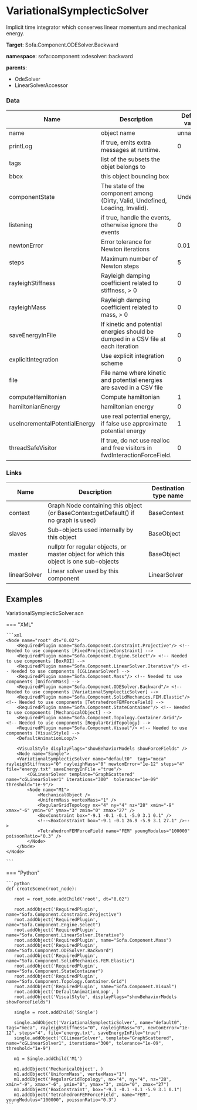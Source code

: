 <!-- generate_doc -->
# VariationalSymplecticSolver

Implicit time integrator which conserves linear momentum and mechanical energy.


__Target__: Sofa.Component.ODESolver.Backward

__namespace__: sofa::component::odesolver::backward

__parents__:

- OdeSolver
- LinearSolverAccessor

### Data

<table>
    <thead>
        <tr>
            <th>Name</th>
            <th>Description</th>
            <th>Default value</th>
        </tr>
    </thead>
    <tbody>
	<tr>
		<td>name</td>
		<td>
object name
		</td>
		<td>unnamed</td>
	</tr>
	<tr>
		<td>printLog</td>
		<td>
if true, emits extra messages at runtime.
		</td>
		<td>0</td>
	</tr>
	<tr>
		<td>tags</td>
		<td>
list of the subsets the objet belongs to
		</td>
		<td></td>
	</tr>
	<tr>
		<td>bbox</td>
		<td>
this object bounding box
		</td>
		<td></td>
	</tr>
	<tr>
		<td>componentState</td>
		<td>
The state of the component among (Dirty, Valid, Undefined, Loading, Invalid).
		</td>
		<td>Undefined</td>
	</tr>
	<tr>
		<td>listening</td>
		<td>
if true, handle the events, otherwise ignore the events
		</td>
		<td>0</td>
	</tr>
	<tr>
		<td>newtonError</td>
		<td>
Error tolerance for Newton iterations
		</td>
		<td>0.01</td>
	</tr>
	<tr>
		<td>steps</td>
		<td>
Maximum number of Newton steps
		</td>
		<td>5</td>
	</tr>
	<tr>
		<td>rayleighStiffness</td>
		<td>
Rayleigh damping coefficient related to stiffness, > 0
		</td>
		<td>0</td>
	</tr>
	<tr>
		<td>rayleighMass</td>
		<td>
Rayleigh damping coefficient related to mass, > 0
		</td>
		<td>0</td>
	</tr>
	<tr>
		<td>saveEnergyInFile</td>
		<td>
If kinetic and potential energies should be dumped in a CSV file at each iteration
		</td>
		<td>0</td>
	</tr>
	<tr>
		<td>explicitIntegration</td>
		<td>
Use explicit integration scheme
		</td>
		<td>0</td>
	</tr>
	<tr>
		<td>file</td>
		<td>
File name where kinetic and potential energies are saved in a CSV file
		</td>
		<td></td>
	</tr>
	<tr>
		<td>computeHamiltonian</td>
		<td>
Compute hamiltonian
		</td>
		<td>1</td>
	</tr>
	<tr>
		<td>hamiltonianEnergy</td>
		<td>
hamiltonian energy
		</td>
		<td>0</td>
	</tr>
	<tr>
		<td>useIncrementalPotentialEnergy</td>
		<td>
use real potential energy, if false use approximate potential energy
		</td>
		<td>1</td>
	</tr>
	<tr>
		<td>threadSafeVisitor</td>
		<td>
If true, do not use realloc and free visitors in fwdInteractionForceField.
		</td>
		<td>0</td>
	</tr>

</tbody>
</table>

### Links


| Name | Description | Destination type name |
| ---- | ----------- | --------------------- |
|context|Graph Node containing this object (or BaseContext::getDefault() if no graph is used)|BaseContext|
|slaves|Sub-objects used internally by this object|BaseObject|
|master|nullptr for regular objects, or master object for which this object is one sub-objects|BaseObject|
|linearSolver|Linear solver used by this component|LinearSolver|

## Examples 

VariationalSymplecticSolver.scn

=== "XML"

    ```xml
    <Node name="root" dt="0.02">
        <RequiredPlugin name="Sofa.Component.Constraint.Projective"/> <!-- Needed to use components [FixedProjectiveConstraint] -->
        <RequiredPlugin name="Sofa.Component.Engine.Select"/> <!-- Needed to use components [BoxROI] -->
        <RequiredPlugin name="Sofa.Component.LinearSolver.Iterative"/> <!-- Needed to use components [CGLinearSolver] -->
        <RequiredPlugin name="Sofa.Component.Mass"/> <!-- Needed to use components [UniformMass] -->
        <RequiredPlugin name="Sofa.Component.ODESolver.Backward"/> <!-- Needed to use components [VariationalSymplecticSolver] -->
        <RequiredPlugin name="Sofa.Component.SolidMechanics.FEM.Elastic"/> <!-- Needed to use components [TetrahedronFEMForceField] -->
        <RequiredPlugin name="Sofa.Component.StateContainer"/> <!-- Needed to use components [MechanicalObject] -->
        <RequiredPlugin name="Sofa.Component.Topology.Container.Grid"/> <!-- Needed to use components [RegularGridTopology] -->
        <RequiredPlugin name="Sofa.Component.Visual"/> <!-- Needed to use components [VisualStyle] -->
        <DefaultAnimationLoop/>
    
        <VisualStyle displayFlags="showBehaviorModels showForceFields" />
        <Node name="Single">
    	<VariationalSymplecticSolver name="default0"  tags="meca" rayleighStiffness="0" rayleighMass="0" newtonError="1e-12" steps="4" file="energy.txt" saveEnergyInFile ="true"/>
            <CGLinearSolver template="GraphScattered" name="cGLinearSolver1" iterations="300"  tolerance="1e-09"  threshold="1e-9"/>
            <Node name="M1">
                <MechanicalObject />
                <UniformMass vertexMass="1" />
                <RegularGridTopology nx="4" ny="4" nz="28" xmin="-9" xmax="-6" ymin="0" ymax="3" zmin="0" zmax="27" />
                <BoxConstraint box="-9.1 -0.1 -0.1 -5.9 3.1 0.1" />
                <!--<BoxConstraint box="-9.1 -0.1 26.9 -5.9 3.1 27.1" />-->
                <TetrahedronFEMForceField name="FEM" youngModulus="100000" poissonRatio="0.3" />
            </Node>
        </Node>
    </Node>

    ```

=== "Python"

    ```python
    def createScene(root_node):

       root = root_node.addChild('root', dt="0.02")

       root.addObject('RequiredPlugin', name="Sofa.Component.Constraint.Projective")
       root.addObject('RequiredPlugin', name="Sofa.Component.Engine.Select")
       root.addObject('RequiredPlugin', name="Sofa.Component.LinearSolver.Iterative")
       root.addObject('RequiredPlugin', name="Sofa.Component.Mass")
       root.addObject('RequiredPlugin', name="Sofa.Component.ODESolver.Backward")
       root.addObject('RequiredPlugin', name="Sofa.Component.SolidMechanics.FEM.Elastic")
       root.addObject('RequiredPlugin', name="Sofa.Component.StateContainer")
       root.addObject('RequiredPlugin', name="Sofa.Component.Topology.Container.Grid")
       root.addObject('RequiredPlugin', name="Sofa.Component.Visual")
       root.addObject('DefaultAnimationLoop', )
       root.addObject('VisualStyle', displayFlags="showBehaviorModels showForceFields")

       single = root.addChild('Single')

       single.addObject('VariationalSymplecticSolver', name="default0", tags="meca", rayleighStiffness="0", rayleighMass="0", newtonError="1e-12", steps="4", file="energy.txt", saveEnergyInFile="true")
       single.addObject('CGLinearSolver', template="GraphScattered", name="cGLinearSolver1", iterations="300", tolerance="1e-09", threshold="1e-9")

       m1 = Single.addChild('M1')

       m1.addObject('MechanicalObject', )
       m1.addObject('UniformMass', vertexMass="1")
       m1.addObject('RegularGridTopology', nx="4", ny="4", nz="28", xmin="-9", xmax="-6", ymin="0", ymax="3", zmin="0", zmax="27")
       m1.addObject('BoxConstraint', box="-9.1 -0.1 -0.1 -5.9 3.1 0.1")
       m1.addObject('TetrahedronFEMForceField', name="FEM", youngModulus="100000", poissonRatio="0.3")
    ```

